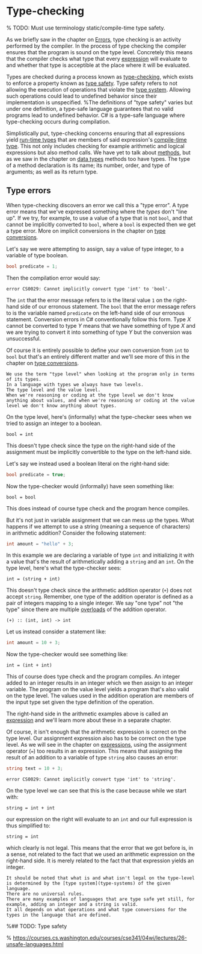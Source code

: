 # Type-checking

% TODO: Must use terminology static/compile-time type safety.

As we briefly saw in the chapter on [Errors](errors), type checking is an activity performed by the compiler.
In the process of type checking the compiler ensures that the program is sound on the type level.
Concretely this means that the compiler checks what type that every [expression](expressions) will evaluate to and whether that type is acceptible at the place where it will be evaluated.

Types are checked during a process known as [type-checking](type-checking), which exists to enforce a property known as [type safety](type-safety).
Type safety refers to not allowing the execution of operations that violate the [type system](type-system).
Allowing such operations could lead to undefined behavior since their implementation is unspecified.
%The definitions of "type safety" varies but under one definition, a type-safe language guarantees that no valid programs lead to undefined behavior.
C# is a type-safe language where type-checking occurs during compilation.

Simplistically put, type-checking concerns ensuring that all expressions yield [run-time types](run-time-and-compile-time-types) that are members of said expression's [compile-time type](run-time-and-compile-time-type).
This not only includes checking for example arithmetic and logical expressions but also method calls.
We have yet to talk about [methods](static-methods), but as we saw in the chapter on [data types](operations) methods too have types.
The type of a method declaration is its name; its number, order, and type of arguments; as well as its return type.


## Type errors

When type-checking discovers an error we call this a "type error".
A type error means that we've expressed something where the *types* don't "line up".
If we try, for example, to use a value of a type that is not `bool`, and that cannot be implicitly converted to `bool`, where a `bool` is expected then we get a type error.
More on implicit conversions in the chapter on [type conversions](type-conversions).

Let's say we were attempting to assign, say a value of type integer, to a variable of type boolean.

```csharp
bool predicate = 1;
```

Then the compilation error would say:

```output
error CS0029: Cannot implicitly convert type 'int' to 'bool'.
```

The `int` that the error message refers to is the literal value `1` on the right-hand side of our erronous statement.
The `bool` that the error message refers to is the variable named `predicate` on the left-hand side of our erronous statement.
Conversion errors in C# conventionally follow this form.
Type $X$ cannot be converted to type $Y$ means that we have something of type $X$ and we are trying to convert it into something of type $Y$ but the conversion was unsuccessful.

Of course it is entirely possible to define your own conversion from `int` to `bool` but that's an entirely different matter and we'll see more of this in the chapter on [type conversions](type-conversions).

```{note}
We use the term "type level" when looking at the program only in terms of its types.
In a language with types we always have two levels.
The type level and the value level.
When we're reasoning or coding at the type level we don't know anything about values, and when we're reasoning or coding at the value level we don't know anything about types.
```

On the type level, here's (informally) what the type-checker sees when we tried to assign an integer to a boolean.

```
bool = int
```

This doesn't type check since the type on the right-hand side of the assignment must be implicitly convertible to the type on the left-hand side.

Let's say we instead used a boolean literal on the right-hand side:

```csharp
bool predicate = true;
```

Now the type-checker would (informally) have seen something like:

```
bool = bool
```

This does instead of course type check and the program hence compiles.

But it's not just in variable assignment that we can mess up the types.
What happens if we attempt to use a string (meaning a sequence of characters) in arithmetic addition?
Consider the following statement:

```csharp
int amount = "hello" + 3;
```

In this example we are declaring a variable of type `int` and initializing it with a value that's the result of arithmetically adding a `string` and an `int`.
On the type level, here's what the type-checker sees:

```
int = (string + int)
```

This doesn't type check since the arithmetic addition operator (`+`) does not accept `string`.
Remember, one type of the addition operator is defined as a pair of integers mapping to a single integer.
We say "one type" not "the type" since there are multiple [overloads](overloading) of the addition operator.

```
(+) :: (int, int) -> int
```

Let us instead consider a statement like:

```csharp
int amount = 10 + 3;
```

Now the type-checker would see something like:

```
int = (int + int)
```

This of course does type check and the program compiles.
An integer added to an integer results in an integer which we then assign to an integer variable.
The program on the value level yields a program that's also valid on the type level.
The values used in the addition operation are members of the input type set given the type definition of the operation.

The right-hand side in the arithmetic examples above is called an [expression](expressions) and we'll learn more about these in a separate chapter.

Of course, it isn't enough that the arithmetic expression is correct on the type level.
Our assignment expression also has to be correct on the type level.
As we will see in the chapter on [expressions](expressions), using the assignment operator (`=`) too results in an expression.
This means that assigning the result of an addition to a variable of type `string` also causes an error:

```csharp
string text = 10 + 3;
```

```output
error CS0029: Cannot implicitly convert type 'int' to 'string'.
```

On the type level we can see that this is the case because while we start with:

```
string = int + int
```

our expression on the right will evaluate to an `int` and our full expression is thus simplified to:

```
string = int
```

which clearly is not legal.
This means that the error that we got before is, in a sense, not related to the fact that we used an arithmetic expression on the right-hand side.
It is merely related to the fact that that expression yields an integer.

```{warning}
It should be noted that what is and what isn't legal on the type-level is determined by the [type system](type-systems) of the given language.
There are no universal rules.
There are many examples of languages that are type safe yet still, for example, adding an integer and a string is valid.
It all depends on what operations and what type conversions for the types in the language that are defined.
```


%## TODO: Type safety

% https://courses.cs.washington.edu/courses/cse341/04wi/lectures/26-unsafe-languages.html

